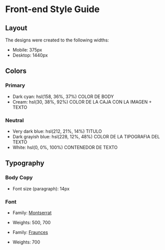 # Front-end Style Guide

## Layout

The designs were created to the following widths:

- Mobile: 375px
- Desktop: 1440px

## Colors

### Primary

- Dark cyan: hsl(158, 36%, 37%) COLOR DE BODY 
- Cream: hsl(30, 38%, 92%) COLOR DE LA CAJA CON LA IMAGEN + TEXTO 

### Neutral

- Very dark blue: hsl(212, 21%, 14%) TITULO 
- Dark grayish blue: hsl(228, 12%, 48%) COLOR DE LA TIPOGRAFIA DEL TEXTO 
- White: hsl(0, 0%, 100%) CONTENEDOR DE TEXTO 

## Typography

### Body Copy

- Font size (paragraph): 14px

### Font

- Family: [Montserrat](https://fonts.google.com/specimen/Montserrat)
- Weights: 500, 700

- Family: [Fraunces](https://fonts.google.com/specimen/Fraunces)
- Weights: 700
